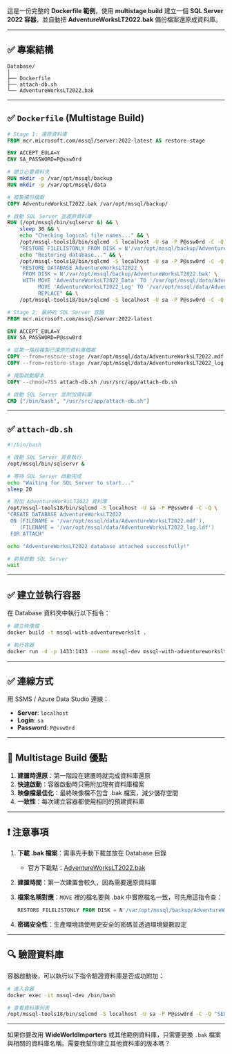 這是一份完整的 **Dockerfile 範例**，使用 **multistage build** 建立一個 **SQL Server 2022 容器**，並自動把 **AdventureWorksLT2022.bak** 備份檔案還原成資料庫。

---

## ✅ 專案結構

```
Database/
│
├── Dockerfile
├── attach-db.sh
└── AdventureWorksLT2022.bak
```

---

## ✅ `Dockerfile` (Multistage Build)

```dockerfile
# Stage 1: 還原資料庫
FROM mcr.microsoft.com/mssql/server:2022-latest AS restore-stage

ENV ACCEPT_EULA=Y
ENV SA_PASSWORD=P@ssw0rd

# 建立必要資料夾
RUN mkdir -p /var/opt/mssql/backup
RUN mkdir -p /var/opt/mssql/data

# 複製備份檔案
COPY AdventureWorksLT2022.bak /var/opt/mssql/backup/

# 啟動 SQL Server 並還原資料庫
RUN (/opt/mssql/bin/sqlservr &) && \
    sleep 30 && \
    echo "Checking logical file names..." && \
    /opt/mssql-tools18/bin/sqlcmd -S localhost -U sa -P P@ssw0rd -C -Q \
    "RESTORE FILELISTONLY FROM DISK = N'/var/opt/mssql/backup/AdventureWorksLT2022.bak'" && \
    echo "Restoring database..." && \
    /opt/mssql-tools18/bin/sqlcmd -S localhost -U sa -P P@ssw0rd -C -Q \
    "RESTORE DATABASE AdventureWorksLT2022 \
     FROM DISK = N'/var/opt/mssql/backup/AdventureWorksLT2022.bak' \
     WITH MOVE 'AdventureWorksLT2022_Data' TO '/var/opt/mssql/data/AdventureWorksLT2022.mdf', \
          MOVE 'AdventureWorksLT2022_Log' TO '/var/opt/mssql/data/AdventureWorksLT2022_log.ldf', \
          REPLACE" && \
    /opt/mssql-tools18/bin/sqlcmd -S localhost -U sa -P P@ssw0rd -C -Q "SHUTDOWN"

# Stage 2: 最終的 SQL Server 容器
FROM mcr.microsoft.com/mssql/server:2022-latest

ENV ACCEPT_EULA=Y
ENV SA_PASSWORD=P@ssw0rd

# 從第一階段複製已還原的資料庫檔案
COPY --from=restore-stage /var/opt/mssql/data/AdventureWorksLT2022.mdf /var/opt/mssql/data/
COPY --from=restore-stage /var/opt/mssql/data/AdventureWorksLT2022_log.ldf /var/opt/mssql/data/

# 複製啟動腳本
COPY --chmod=755 attach-db.sh /usr/src/app/attach-db.sh

# 啟動 SQL Server 並附加資料庫
CMD ["/bin/bash", "/usr/src/app/attach-db.sh"]
```

---

## ✅ `attach-db.sh`

```bash
#!/bin/bash

# 啟動 SQL Server 背景執行
/opt/mssql/bin/sqlservr &

# 等待 SQL Server 啟動完成
echo "Waiting for SQL Server to start..."
sleep 20

# 附加 AdventureWorksLT2022 資料庫
/opt/mssql-tools18/bin/sqlcmd -S localhost -U sa -P P@ssw0rd -C -Q \
"CREATE DATABASE AdventureWorksLT2022 
 ON (FILENAME = '/var/opt/mssql/data/AdventureWorksLT2022.mdf'),
    (FILENAME = '/var/opt/mssql/data/AdventureWorksLT2022_log.ldf')
 FOR ATTACH"

echo "AdventureWorksLT2022 database attached successfully!"

# 前景啟動 SQL Server
wait
```

---

## ✅ 建立並執行容器

在 Database 資料夾中執行以下指令：

```bash
# 建立映像檔
docker build -t mssql-with-adventureworkslt .

# 執行容器
docker run -d -p 1433:1433 --name mssql-dev mssql-with-adventureworkslt
```

---

## ✅ 連線方式

用 SSMS / Azure Data Studio 連線：

* **Server**: `localhost`
* **Login**: `sa`
* **Password**: `P@ssw0rd`

---

## 🚀 Multistage Build 優點

1. **建置時還原**：第一階段在建置時就完成資料庫還原
2. **快速啟動**：容器啟動時只需附加現有資料庫檔案
3. **映像檔最佳化**：最終映像檔不包含 .bak 檔案，減少儲存空間
4. **一致性**：每次建立容器都使用相同的預建資料庫

---

## ❗ 注意事項

1. **下載 .bak 檔案**：需事先手動下載並放在 Database 目錄
   * 官方下載點：[AdventureWorksLT2022.bak](https://github.com/Microsoft/sql-server-samples/releases/tag/adventureworks)

2. **建置時間**：第一次建置會較久，因為需要還原資料庫

3. **檔案名稱對應**：`MOVE` 裡的檔名要與 .bak 中實際檔名一致，可先用這指令查：
   ```sql
   RESTORE FILELISTONLY FROM DISK = N'/var/opt/mssql/backup/AdventureWorksLT2022.bak'
   ```

4. **密碼安全性**：生產環境請使用更安全的密碼並透過環境變數設定

---

## 🔍 驗證資料庫

容器啟動後，可以執行以下指令驗證資料庫是否成功附加：

```bash
# 進入容器
docker exec -it mssql-dev /bin/bash

# 查看資料庫列表
/opt/mssql-tools18/bin/sqlcmd -S localhost -U sa -P P@ssw0rd -C -Q "SELECT name FROM sys.databases"
```

---

如果你要改用 **WideWorldImporters** 或其他範例資料庫，只需要更換 `.bak` 檔案與相關的資料庫名稱。需要我幫你建立其他資料庫的版本嗎？
